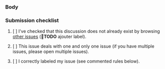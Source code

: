 <!-- Any text between such tags will not appear on the issue. -->
<!-- Be sure to have a clear, precise, concise title. -->

### Body

### Submission checklist

<!-- Do not check an item if you did not do it. -->

1. [ ] I've checked that this discussion does not already exist by browsing
   [other issues](https://github.com/dEAduction/dEAduction/issues)
   (&#x1F534;**TODO** ajouter label).
2. [ ] This issue deals with one and only one issue (if you have multiple
   issues, please open multiple issues).
3. [ ] I correctly labeled my issue (see commented rules below).

   <!-- Issues labels rules. Include one and only one of the following Area
   labels:
   - area::code
   - area::courses files
   - area::docs
   - area::guidelines
   - area::install
   - area::snippets
   - area::teaching
   - area::tests
   - area::tools
   - area::ui

   Also include the following Type label:
   - type::discussion
   -->

<!-- THANK YOU, for taking the time to write this issue! -->
